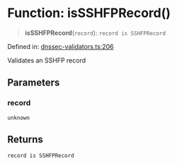 # Function: isSSHFPRecord()

> **isSSHFPRecord**(`record`): `record is SSHFPRecord`

Defined in: [dnssec-validators.ts:206](https://github.com/Nick2bad4u/dnsValidator/blob/main/src/dnssec-validators.ts#L206)

Validates an SSHFP record

## Parameters

### record

`unknown`

## Returns

`record is SSHFPRecord`

